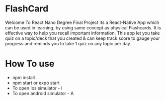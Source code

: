 # FlashCard 

Welcome To React Nano Degree Final Project
Its a React-Native App which can be used in learning, by using same concept as physical Flashcards. It is effective way to help you recall important information. This app let you take quiz on a topic/deck that you created & can keep track score to gauge your progress and reminds you to take 1 quiz on any topic per day

# How To use

- npm install
- npm start or expo start
- To open Ios simulator - I
- To open android simulator - A
